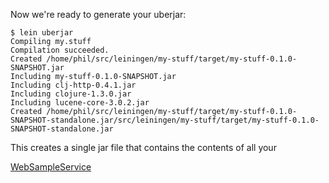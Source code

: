Now we're ready to generate your uberjar:

    $ lein uberjar
    Compiling my.stuff
    Compilation succeeded.
    Created /home/phil/src/leiningen/my-stuff/target/my-stuff-0.1.0-SNAPSHOT.jar
    Including my-stuff-0.1.0-SNAPSHOT.jar
    Including clj-http-0.4.1.jar
    Including clojure-1.3.0.jar
    Including lucene-core-3.0.2.jar
    Created /home/phil/src/leiningen/my-stuff/target/my-stuff-0.1.0-SNAPSHOT-standalone.jar/src/leiningen/my-stuff/target/my-stuff-0.1.0-SNAPSHOT-standalone.jar

This creates a single jar file that contains the contents of all your

[WebSampleService](https://github.com/rwth-acis/LAS2peer-WebSample-Service)